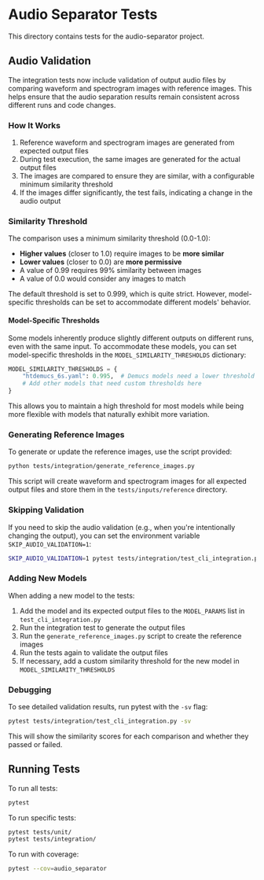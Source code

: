 # Audio Separator Tests

This directory contains tests for the audio-separator project.

## Audio Validation

The integration tests now include validation of output audio files by comparing waveform and spectrogram images with reference images. This helps ensure that the audio separation results remain consistent across different runs and code changes.

### How It Works

1. Reference waveform and spectrogram images are generated from expected output files
2. During test execution, the same images are generated for the actual output files
3. The images are compared to ensure they are similar, with a configurable minimum similarity threshold
4. If the images differ significantly, the test fails, indicating a change in the audio output

### Similarity Threshold

The comparison uses a minimum similarity threshold (0.0-1.0):
- **Higher values** (closer to 1.0) require images to be **more similar**
- **Lower values** (closer to 0.0) are **more permissive**
- A value of 0.99 requires 99% similarity between images
- A value of 0.0 would consider any images to match

The default threshold is set to 0.999, which is quite strict. However, model-specific thresholds can be set to accommodate different models' behavior.

#### Model-Specific Thresholds

Some models inherently produce slightly different outputs on different runs, even with the same input. To accommodate these models, you can set model-specific thresholds in the `MODEL_SIMILARITY_THRESHOLDS` dictionary:

```python
MODEL_SIMILARITY_THRESHOLDS = {
    "htdemucs_6s.yaml": 0.995,  # Demucs models need a lower threshold
    # Add other models that need custom thresholds here
}
```

This allows you to maintain a high threshold for most models while being more flexible with models that naturally exhibit more variation.

### Generating Reference Images

To generate or update the reference images, use the script provided:

```bash
python tests/integration/generate_reference_images.py
```

This script will create waveform and spectrogram images for all expected output files and store them in the `tests/inputs/reference` directory.

### Skipping Validation

If you need to skip the audio validation (e.g., when you're intentionally changing the output), you can set the environment variable `SKIP_AUDIO_VALIDATION=1`:

```bash
SKIP_AUDIO_VALIDATION=1 pytest tests/integration/test_cli_integration.py
```

### Adding New Models

When adding a new model to the tests:

1. Add the model and its expected output files to the `MODEL_PARAMS` list in `test_cli_integration.py`
2. Run the integration test to generate the output files
3. Run the `generate_reference_images.py` script to create the reference images
4. Run the tests again to validate the output files
5. If necessary, add a custom similarity threshold for the new model in `MODEL_SIMILARITY_THRESHOLDS`

### Debugging

To see detailed validation results, run pytest with the `-sv` flag:

```bash
pytest tests/integration/test_cli_integration.py -sv
```

This will show the similarity scores for each comparison and whether they passed or failed.

## Running Tests

To run all tests:

```bash
pytest
```

To run specific tests:

```bash
pytest tests/unit/
pytest tests/integration/
```

To run with coverage:

```bash
pytest --cov=audio_separator
``` 